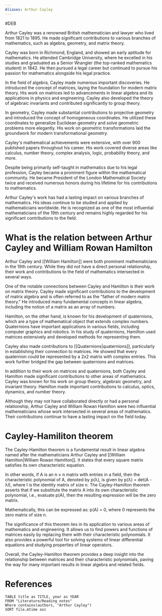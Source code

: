 ```yaml
---
Aliases: Arthur Cayley
---
```

#DEB

Arthur Cayley was a renowned British mathematician and lawyer who lived from 1821 to 1895. He made significant contributions to various branches of mathematics, such as algebra, geometry, and matrix theory.

Cayley was born in Richmond, England, and showed an early aptitude for mathematics. He attended Cambridge University, where he excelled in his studies and graduated as a Senior Wrangler (the top-ranked mathematics student) in 1842. He then pursued a legal career but continued to pursue his passion for mathematics alongside his legal practice.

In the field of algebra, Cayley made numerous important discoveries. He introduced the concept of matrices, laying the foundation for modern matrix theory. His work on matrices led to advancements in linear algebra and its applications in physics and engineering. Cayley also developed the theory of algebraic invariants and contributed significantly to group theory.

In geometry, Cayley made substantial contributions to projective geometry and introduced the concept of homogeneous coordinates. He utilized these coordinates to generalize Euclidean geometry and solve geometric problems more elegantly. His work on geometric transformations laid the groundwork for modern transformational geometry.

Cayley's mathematical achievements were extensive, with over 900 published papers throughout his career. His work covered diverse areas like calculus, number theory, complex analysis, logic, probability theory, and more.

Despite being primarily self-taught in mathematics due to his legal profession, Cayley became a prominent figure within the mathematical community. He became President of the London Mathematical Society twice and received numerous honors during his lifetime for his contributions to mathematics.

Arthur Cayley's work has had a lasting impact on various branches of mathematics. His ideas continue to be studied and applied by mathematicians worldwide. He is recognized as one of the most influential mathematicians of the 19th century and remains highly regarded for his significant contributions to the field.

# What is the relation between Arthur Cayley and William Rowan Hamilton

Arthur Cayley and [[William Hamilton]] were both prominent mathematicians in the 19th century. While they did not have a direct personal relationship, their work and contributions to the field of mathematics intersected in several ways.

One of the notable connections between Cayley and Hamilton is their work on matrix theory. Cayley made significant contributions to the development of matrix algebra and is often referred to as the "father of modern matrix theory." He introduced many fundamental concepts in linear algebra, including the notion of a matrix as an array of numbers.

Hamilton, on the other hand, is known for his development of quaternions, which are a type of mathematical object that extends complex numbers. Quaternions have important applications in various fields, including computer graphics and robotics. In his study of quaternions, Hamilton used matrices extensively and developed methods for representing them.

Cayley also made contributions to [[Quaternions|quaternions]], particularly in establishing their connection to matrices. He showed that every quaternion could be represented by a 2x2 matrix with complex entries. This work further bridged the gap between quaternions and matrices.

In addition to their work on matrices and quaternions, both Cayley and Hamilton made significant contributions to other areas of mathematics. Cayley was known for his work on group theory, algebraic geometry, and invariant theory. Hamilton made important contributions to calculus, optics, dynamics, and number theory.

Although they may not have collaborated directly or had a personal relationship, Arthur Cayley and William Rowan Hamilton were two influential mathematicians whose work intersected in several areas of mathematics. Their contributions continue to have a lasting impact on the field today.

# Cayley-Hamiliton theorem

The Cayley-Hamilton theorem is a fundamental result in linear algebra named after the mathematicians Arthur Cayley and [[William Hamilton|William Rowan Hamilton]]. It states that every square matrix satisfies its own characteristic equation.

In other words, if A is an n × n matrix with entries in a field, then the characteristic polynomial of A, denoted by p(λ), is given by p(λ) = det(A - λI), where I is the identity matrix of size n. The Cayley-Hamilton theorem asserts that if we substitute the matrix A into its own characteristic polynomial, i.e., evaluate p(A), then the resulting expression will be the zero matrix.

Mathematically, this can be expressed as: p(A) = 0, where 0 represents the zero matrix of size n.

The significance of this theorem lies in its application to various areas of mathematics and engineering. It allows us to find powers and functions of matrices easily by replacing them with their characteristic polynomials. It also provides a powerful tool for solving systems of linear differential equations and studying properties of linear operators.

Overall, the Cayley-Hamilton theorem provides a deep insight into the relationship between matrices and their characteristic polynomials, paving the way for many important results in linear algebra and related fields.

# References
```dataview
TABLE title as TITLE, year as YEAR
FROM "Literature/Reading notes"
Where contains(authors, "Arthur Cayley")
SORT file.mtime asc
```